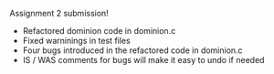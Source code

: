 Assignment 2 submission!

- Refactored dominion code in dominion.c 
- Fixed warninings in test files 
- Four bugs introduced in the refactored code in dominion.c
- IS / WAS comments for bugs will make it easy to undo if needed

